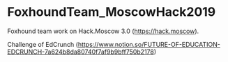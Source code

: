 # FoxhoundTeam_MoscowHack2019

Foxhound team work on Hack.Moscow 3.0 (https://hack.moscow).

Challenge of EdCrunch (https://www.notion.so/FUTURE-OF-EDUCATION-EDCRUNCH-7a624b8da80740f7af9b9bff750b2178)
